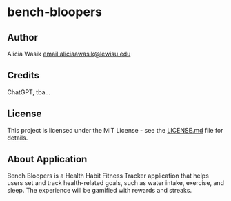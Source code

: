 # bench-bloopers

## Author
Alicia Wasik [email:aliciaawasik@lewisu.edu](mailto:aliciaawasik@lewisu.edu)

## Credits
ChatGPT, tba...

## License
This project is licensed under the MIT License - see the [LICENSE.md](LICENSE) file for details.

## About Application
Bench Bloopers is a Health Habit Fitness Tracker application that helps users set and track health-related goals, such as water intake, exercise, and sleep. The experience will be gamified with rewards and streaks.